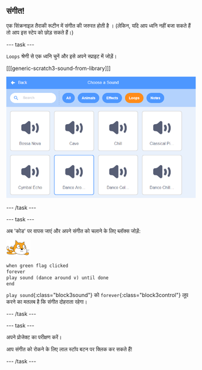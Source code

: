 ## संगीत!

एक सिंक्रनाइज़ तैराकी रूटीन में संगीत की जरुरत होती है । (लेकिन, यदि आप ध्वनि नहीं बजा सकते हैं तो आप इस स्टेप को छोड़ सकते हैं।)

--- task ---

`Loops` श्रेणी से एक ध्वनि चुनें और इसे अपने स्प्राइट में जोड़ें।

[[[generic-scratch3-sound-from-library]]]

![साउंड  लाइब्रेरी में चुने हुए म्यूजिक पर नाचें ।](images/swim-dance.png)

--- /task ---

--- task ---

अब 'कोड' पर वापस जाएं और अपने संगीत को चलाने के लिए ब्लॉक्स जोड़ें:

![तैराक स्प्राइट](images/swimmer-sprite.png)

```blocks3
when green flag clicked
forever
play sound (dance around v) until done
end
```

`play sound`{:class="block3sound"} को `forever`{:class="block3control"} लूप करने का मतलब है कि संगीत दोहराता रहेगा।

--- /task ---

--- task ---

अपने प्रोजेक्ट का परीक्षण करें।

आप संगीत को रोकने के लिए लाल स्टॉप बटन पर क्लिक कर सकते हैं!

--- /task ---

